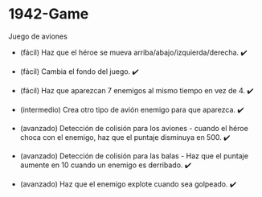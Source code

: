# 1942-Game
Juego de aviones
- (fácil) Haz que el héroe se mueva arriba/abajo/izquierda/derecha. :heavy_check_mark:

- (fácil) Cambia el fondo del juego. :heavy_check_mark:

- (fácil) Haz que aparezcan 7 enemigos al mismo tiempo en vez de 4. :heavy_check_mark:

- (intermedio) Crea otro tipo de avión enemigo para que aparezca. :heavy_check_mark:

- (avanzado) Detección de colisión para los aviones - cuando el héroe choca con el enemigo, haz que el puntaje disminuya en 500. :heavy_check_mark:

- (avanzado) Detección de colisión para las balas - Haz que el puntaje aumente en 10 cuando un enemigo es derribado. :heavy_check_mark:

- (avanzado) Haz que el enemigo explote cuando sea golpeado. :heavy_check_mark:
